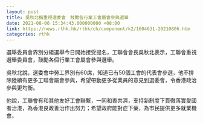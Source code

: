 ```yaml
---
layout: post
title: 吳秋北稱重視選委會　鼓勵各行業工會屬會參與選舉
date: 2021-08-06 15:34:43.000000000 +08:00
link: https://news.rthk.hk/rthk/ch/component/k2/1604631-20210806.htm
categories: rthk
---
```


選舉委員會界別分組選舉今日開始接受提名，工聯會會長吳秋北表示，工聯會重視選舉委員會，鼓勵各個行業工會屬會參與選舉。

吳秋北說，選委會中勞工界別有60席，知道已有50個工會的代表會參選，他不排除陸續有更多工聯會屬會參與，希望帶動更多從業員的意見到選委會，令香港政治參與更均衡。

他說，工聯會有和其他友好工會聯繫，一同和衷共濟，支持新制度下貫徹落實愛國者治港，為香港良政善治作出努力；希望政府能對症下藥，為市民提供更多就業機會。
